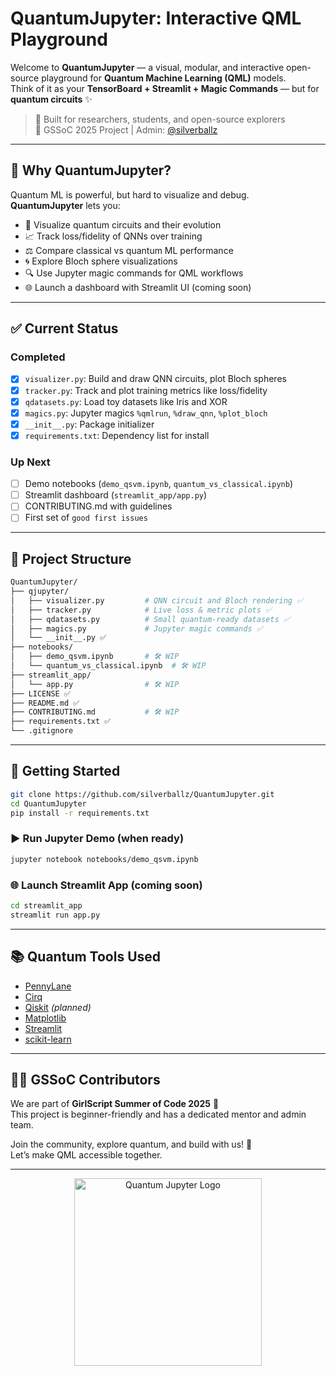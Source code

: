 # QuantumJupyter: Interactive QML Playground

Welcome to **QuantumJupyter** — a visual, modular, and interactive open-source playground for **Quantum Machine Learning (QML)** models.  
Think of it as your **TensorBoard + Streamlit + Magic Commands** — but for **quantum circuits** ✨

> 🎯 Built for researchers, students, and open-source explorers  
> 🚀 GSSoC 2025 Project | Admin: [@silverballz](https://github.com/silverballz)

---

## 🧠 Why QuantumJupyter?

Quantum ML is powerful, but hard to visualize and debug.  
**QuantumJupyter** lets you:
- 🧱 Visualize quantum circuits and their evolution
- 📈 Track loss/fidelity of QNNs over training
- ⚖️ Compare classical vs quantum ML performance
- 🌀 Explore Bloch sphere visualizations
- 🔍 Use Jupyter magic commands for QML workflows
- 🌐 Launch a dashboard with Streamlit UI (coming soon)

---

## ✅ Current Status

### Completed
- [x] `visualizer.py`: Build and draw QNN circuits, plot Bloch spheres
- [x] `tracker.py`: Track and plot training metrics like loss/fidelity
- [x] `qdatasets.py`: Load toy datasets like Iris and XOR
- [x] `magics.py`: Jupyter magics `%qmlrun`, `%draw_qnn`, `%plot_bloch`
- [x] `__init__.py`: Package initializer
- [x] `requirements.txt`: Dependency list for install

### Up Next
- [ ] Demo notebooks (`demo_qsvm.ipynb`, `quantum_vs_classical.ipynb`)
- [ ] Streamlit dashboard (`streamlit_app/app.py`)
- [ ] CONTRIBUTING.md with guidelines
- [ ] First set of `good first issues`

---

## 📁 Project Structure

```bash
QuantumJupyter/
├── qjupyter/
│   ├── visualizer.py         # QNN circuit and Bloch rendering ✅
│   ├── tracker.py            # Live loss & metric plots ✅
│   ├── qdatasets.py          # Small quantum-ready datasets ✅
│   ├── magics.py             # Jupyter magic commands ✅
│   └── __init__.py ✅
├── notebooks/
│   ├── demo_qsvm.ipynb       # 🛠️ WIP
│   └── quantum_vs_classical.ipynb  # 🛠️ WIP
├── streamlit_app/
│   └── app.py                # 🛠️ WIP
├── LICENSE ✅
├── README.md ✅
├── CONTRIBUTING.md           # 🛠️ WIP
├── requirements.txt ✅
└── .gitignore
```

---

## 🚀 Getting Started

```bash
git clone https://github.com/silverballz/QuantumJupyter.git
cd QuantumJupyter
pip install -r requirements.txt
```

### ▶️ Run Jupyter Demo (when ready)
```bash
jupyter notebook notebooks/demo_qsvm.ipynb
```

### 🌐 Launch Streamlit App (coming soon)
```bash
cd streamlit_app
streamlit run app.py
```

---

## 📚 Quantum Tools Used

- [PennyLane](https://pennylane.ai/)
- [Cirq](https://quantumai.google/cirq)
- [Qiskit](https://qiskit.org/) *(planned)*
- [Matplotlib](https://matplotlib.org/)
- [Streamlit](https://streamlit.io/)
- [scikit-learn](https://scikit-learn.org/)

---

## 🙋‍♀️ GSSoC Contributors

We are part of **GirlScript Summer of Code 2025** 🌸  
This project is beginner-friendly and has a dedicated mentor and admin team.

Join the community, explore quantum, and build with us! 🚀  
Let’s make QML accessible together.

---

<p align="center">
  <img src="https://raw.githubusercontent.com/silverballz/QuantumJupyter/main/assets/quantum_wave.png" width="300px" alt="Quantum Jupyter Logo"/>
</p>